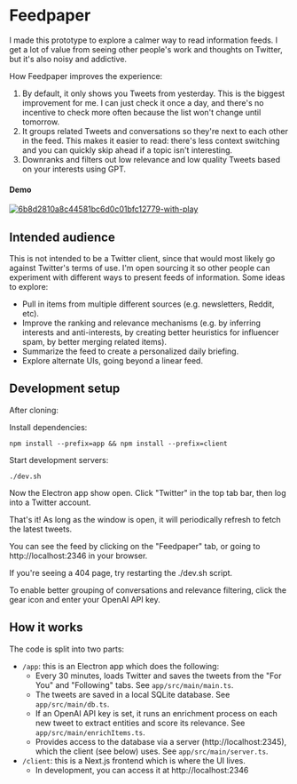 # Feedpaper

I made this prototype to explore a calmer way to read information feeds.
I get a lot of value from seeing other people's work and thoughts on Twitter, but
it's also noisy and addictive.

How Feedpaper improves the experience:

1. By default, it only shows you Tweets from yesterday. This is the biggest improvement for me. I can just check it once a day, and there's no incentive to check more often because the list won't change until tomorrow.
2. It groups related Tweets and conversations so they're next to each other in the feed. This makes it easier to read: there's less context switching and you can quickly skip ahead if a topic isn't interesting.
3. Downranks and filters out low relevance and low quality Tweets based on your interests using GPT.

#### Demo

[
![6b8d2810a8c44581bc6d0c01bfc12779-with-play](https://user-images.githubusercontent.com/331454/232874792-d183e67b-f3f4-4a45-87b0-13752e6a387f.gif)
](https://www.loom.com/share/6b8d2810a8c44581bc6d0c01bfc12779)

## Intended audience

This is not intended to be a Twitter client, since that would most likely go against Twitter's terms of use. I'm open sourcing it so other people can experiment with different ways to present feeds of information. Some ideas to explore:

-   Pull in items from multiple different sources (e.g. newsletters, Reddit, etc).
-   Improve the ranking and relevance mechanisms (e.g. by inferring interests and anti-interests, by creating better heuristics for influencer spam, by better merging related items).
-   Summarize the feed to create a personalized daily briefing.
-   Explore alternate UIs, going beyond a linear feed.

## Development setup

After cloning:

Install dependencies:

```
npm install --prefix=app && npm install --prefix=client
```

Start development servers:

```
./dev.sh
```

Now the Electron app show open. Click "Twitter" in the top tab bar, then log into
a Twitter account.

That's it! As long as the window is open, it will periodically refresh to fetch the latest tweets.

You can see the feed by clicking on the "Feedpaper" tab, or going to http://localhost:2346 in your browser.

If you're seeing a 404 page, try restarting the ./dev.sh script.

To enable better grouping of conversations and relevance filtering, click the gear icon and enter your OpenAI API key.

## How it works

The code is split into two parts:

-   `/app`: this is an Electron app which does the following:
    -   Every 30 minutes, loads Twitter and saves the tweets from the "For You" and "Following" tabs. See `app/src/main/main.ts`.
    -   The tweets are saved in a local SQLite database. See `app/src/main/db.ts`.
    -   If an OpenAI API key is set, it runs an enrichment process on each new tweet to extract entities and score its relevance. See `app/src/main/enrichItems.ts`.
    -   Provides access to the database via a server (http://localhost:2345), which the client (see below) uses. See `app/src/main/server.ts`.
-   `/client`: this is a Next.js frontend which is where the UI lives.
    -   In development, you can access it at http://localhost:2346
